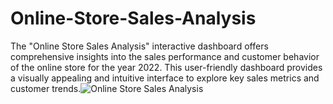 # Online-Store-Sales-Analysis

The "Online Store Sales Analysis" interactive dashboard offers comprehensive insights into the sales performance and customer behavior of the online store for the year 2022. 
This user-friendly dashboard provides a visually appealing and intuitive interface to explore key sales metrics and customer trends.![Online Store Sales Analysis](https://github.com/amalseby/Sales-Store-Data-Analysis-Using-Excel/assets/60167060/18551d5d-daba-48c3-8797-bfb5e301a656)
